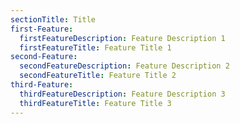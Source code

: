 ```yaml
---
sectionTitle: Title
first-Feature:
  firstFeatureDescription: Feature Description 1
  firstFeatureTitle: Feature Title 1
second-Feature:
  secondFeatureDescription: Feature Description 2
  secondFeatureTitle: Feature Title 2
third-Feature:
  thirdFeatureDescription: Feature Description 3
  thirdFeatureTitle: Feature Title 3
---
```


